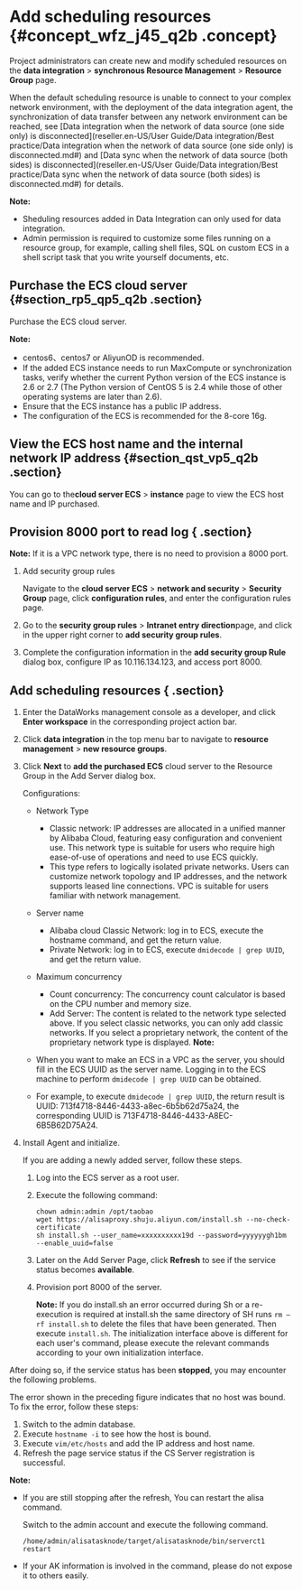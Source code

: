 # Add scheduling resources {#concept_wfz_j45_q2b .concept}

Project administrators can create new and modify scheduled resources on the **data integration** \> **synchronous Resource Management** \> **Resource Group** page.

When the default scheduling resource is unable to connect to your complex network environment, with the deployment of the data integration agent, the synchronization of data transfer between any network environment can be reached, see [Data integration when the network of data source \(one side only\) is disconnected](reseller.en-US/User Guide/Data integration/Best practice/Data integration when the network of data source (one side only) is disconnected.md#) and [Data sync when the network of data source \(both sides\) is disconnected](reseller.en-US/User Guide/Data integration/Best practice/Data sync when the network of data source (both sides) is disconnected.md#) for details.

**Note:** 

-   Sheduling resources added in Data Integration can only used for data integration.
-   Admin permission is required to customize some files running on a resource group, for example, calling shell files, SQL on custom ECS in a shell script task that you write yourself documents, etc.

## Purchase the ECS cloud server {#section_rp5_qp5_q2b .section}

Purchase the ECS cloud server.

**Note:** 

-   centos6、centos7 or AliyunOD is recommended.
-   If the added ECS instance needs to run MaxCompute or synchronization tasks, verify whether the current Python version of the ECS instance is 2.6 or 2.7 \(The Python version of CentOS 5 is 2.4 while those of other operating systems are later than 2.6\).
-   Ensure that the ECS instance has a public IP address.
-   The configuration of the ECS is recommended for the 8-core 16g.

## View the ECS host name and the internal network IP address {#section_qst_vp5_q2b .section}

You can go to the**cloud server ECS** \> **instance** page to view the ECS host name and IP purchased.

## Provision 8000 port to read log { .section}

**Note:** If it is a VPC network type, there is no need to provision a 8000 port.

1.  Add security group rules

    Navigate to the **cloud server ECS** \> **network and security** \> **Security Group** page, click **configuration rules**, and enter the configuration rules page.

2.  Go to the **security group rules** \> **Intranet entry direction**page, and click in the upper right corner to **add security group rules**.
3.  Complete the configuration information in the **add security group Rule** dialog box, configure IP as 10.116.134.123, and access port 8000.

## Add scheduling resources { .section}

1.  Enter the DataWorks management console as a developer, and click **Enter workspace** in the corresponding project action bar.
2.  Click **data integration** in the top menu bar to navigate to **resource management** \> **new resource groups**.
3.  Click **Next** to **add the purchased ECS** cloud server to the Resource Group in the Add Server dialog box.

    Configurations:

    -   Network Type
        -   Classic network: IP addresses are allocated in a unified manner by Alibaba Cloud, featuring easy configuration and convenient use. This network type is suitable for users who require high ease-of-use of operations and need to use ECS quickly.
        -   This type refers to logically isolated private networks. Users can customize network topology and IP addresses, and the network supports leased line connections. VPC is suitable for users familiar with network management.
    -   Server name
        -   Alibaba cloud Classic Network: log in to ECS, execute the hostname command, and get the return value.
        -   Private Network: log in to ECS, execute `dmidecode | grep UUID`, and get the return value.
    -   Maximum concurrency
        -   Count concurrency: The concurrency count calculator is based on the CPU number and memory size.
        -   Add Server: The content is related to the network type selected above. If you select classic networks, you can only add classic networks. If you select a proprietary network, the content of the proprietary network type is displayed.
    **Note:** 

    -   When you want to make an ECS in a VPC as the server, you should fill in the ECS UUID as the server name. Logging in to the ECS machine to perform `dmidecode | grep UUID` can be obtained.
    -   For example, to execute `dmidecode | grep UUID`, the return result is UUID: 713f4718-8446-4433-a8ec-6b5b62d75a24, the corresponding UUID is 713F4718-8446-4433-A8EC-6B5B62D75A24.
4.  Install Agent and initialize.

    If you are adding a newly added server, follow these steps.

    1.  Log into the ECS server as a root user.
    2.  Execute the following command:

        ```
        chown admin:admin /opt/taobao
        wget https://alisaproxy.shuju.aliyun.com/install.sh --no-check-certificate
        sh install.sh --user_name=xxxxxxxxxx19d --password=yyyyyygh1bm --enable_uuid=false
        ```

    3.  Later on the Add Server Page, click **Refresh** to see if the service status becomes **available**.
    4.  Provision port 8000 of the server.

        **Note:** If you do install.sh an error occurred during Sh or a re-execution is required at install.sh the same directory of SH runs `rm –rf install.sh` to delete the files that have been generated. Then execute `install.sh`. The initialization interface above is different for each user's command, please execute the relevant commands according to your own initialization interface.


After doing so, if the service status has been **stopped**, you may encounter the following problems.

The error shown in the preceding figure indicates that no host was bound. To fix the error, follow these steps:

1.  Switch to the admin database.
2.  Execute `hostname -i` to see how the host is bound.
3.  Execute `vim/etc/hosts` and add the IP address and host name.
4.  Refresh the page service status if the CS Server registration is successful.

**Note:** 

-   If you are still stopping after the refresh, You can restart the alisa command.

    Switch to the admin account and execute the following command.

    ```
    /home/admin/alisatasknode/target/alisatasknode/bin/serverct1 restart
    ```

-   If your AK information is involved in the command, please do not expose it to others easily.

